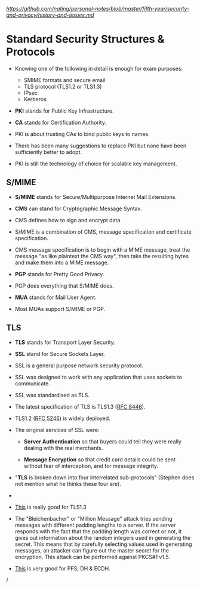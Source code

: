 
*https://github.com/nating/personal-notes/blob/master/fifth-year/security-and-privacy/history-and-issues.md*

# Standard Security Structures & Protocols

* Knowing one of the following in detail is enough for exam purposes:
    * SMIME formats and secure email
    * TLS protocol (TLS1.2 or TLS1.3)
    * IPsec
    * Kerberos

* **PKI** stands for Public Key Infrastructure.

* **CA** stands for Certification Authority.

* PKI is about trusting CAs to bind public keys to names.

* There has been many suggestions to replace PKI but none have been sufficiently better to adopt.

* PKI is still the technology of choice for scalable key management.

## S/MIME

* **S/MIME** stands for Secure/Multipurpose Internet Mail Extensions.

* **CMS** can stand for Cryptographic Message Syntax.

* CMS defines how to sign and encrypt data.

* S/MIME is a combination of CMS, message specification and certificate specification.

* CMS message specification is to begin with a MIME message, treat the message "as like plaintext the CMS way", then take the resulting bytes and make them into a MIME message.

* **PGP** stands for Pretty Good Privacy.

* PGP does everything that S/MIME does.

* **MUA** stands for Mail User Agent.

* Most MUAs support S/MIME or PGP.

## TLS

* **TLS** stands for Transport Layer Security.

* **SSL** stand for Secure Sockets Layer.

* SSL is a general purpose network security protocol.

* SSL was designed to work with any application that uses sockets to communicate.

* SSL was standardised as TLS.

* The latest specification of TLS is TLS1.3 ([RFC 8446](https://tools.ietf.org/html/rfc8446)).

* TLS1.2 ([RFC 5246](https://tools.ietf.org/html/rfc5246)) is widely deployed.

* The original services of SSL were:

  * **Server Authentication** so that buyers could tell they were really dealing with the real merchants.

  * **Message Encryption** so that credit card details could be sent without fear of interception, and for message integrity.

* "**TLS** is broken down into four interrelated sub-protocols" (Stephen does not mention what he thinks these four are).

*


* [This](https://www.youtube.com/watch?v=VzWqnT5dErI) is really good for TLS1.3


* The "Bleichenbacher" or "Million Message" attack tries sending messages with different padding lengths to a server. If the server responds with the fact that the padding length was correct or not, it gives out information about the random integers used in generating the secret. This means that by carefully selecting values used in generating messages, an attacker can figure out the master secret for the encryption. This attack can be performed against PKCS#1 v1.5.

* [This](https://security.stackexchange.com/questions/46802/what-is-the-difference-between-dhe-and-ecdh) is very good for PFS, DH & ECDH.

















/
